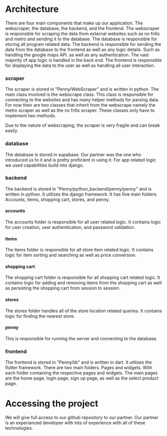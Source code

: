 # Architecture

There are four main components that make up our application. 
The webscraper, the database, the backend, and the frontend. 
The webscraper is responsible for scraping the data from external websites such as 
no frills and metro and sending it to the database. 
The database is responsible for storing all program related data. 
The backend is responsible for sending the data from the database to the frontend as well as
any logic details. Such as handling the google maps API. as well as any authentication. The vast
majority of app logic is handled in the back end.
The frontend is responsible for displaying the data to the user
as well as handling all user interaction.

### scraper
The scraper is stored in "Penny/WebScraper" and is written in python. The main class involved
is the webscrape class. This class is responsible for connecting to the websites and has many
helper methods for parsing data. For now their are two classes that inherit from the webscrape
namely the metro scraper as well as the no frills scraper. These classes only have to implement
two methods.

Due to the nature of webscraping, the scraper is very fragile and can break easily.

### database
The database is stored in supabase. Our partner was the one who introduced us to it and is pretty proficient in using
it. For app related logic we used capabilities build into django.

### backend
The backend is stored in "Penny/python_backend/penny/penny" and is written in python. 
It utilizes the django framework. It has five main folders. Accounts, items, shopping cart, stores, and penny.

#### accounts
The accounts folder is responsible for all user related logic. It contains logic for user creation, user authentication, 
and password validation.

#### items
The items folder is responsible for all store item related logic. It contains logic for item sorting and searching
as well as price conversion.

#### shopping cart
The shopping cart folder is responsible for all shopping cart related logic. It contains logic for adding and removing
items from the shopping cart as well as persisting the shopping cart from session to session.

#### stores
The stores folder handles all of the store location related queries. It contains logic for finding the nearest store.

#### penny
This is responsible for running the server and connecting to the database.

### frontend
The frontend is stored in "Penny/lib" and is written in dart. It utilizes the flutter framework.
There are two main folders. Pages and widgets. With each folder containing the respective pages and widgets.
The main pages are the home page, login page, sign up page, as well as the select product page.




# Accessing the project
We will give full access to our github repository to our partner. Our partner is an experianced
developer with lots of experience with all of these technologies.
